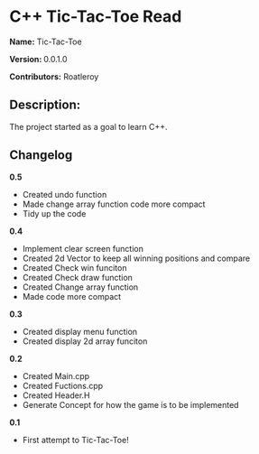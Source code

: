 <h1> C++ Tic-Tac-Toe Read </h1>

<strong>Name:</strong> Tic-Tac-Toe

<strong>Version: </strong> 0.0.1.0

<strong> Contributors:</strong> Roatleroy



<h2> Description: </h2> 
The project started as a goal to learn C++. 

<h2> Changelog </h2>
<strong>0.5 </strong> 

- Created undo function
- Made change array function code more compact
- Tidy up the code

<strong>0.4 </strong> 
- Implement clear screen function
- Created 2d Vector to keep all winning positions and compare
- Created Check win funciton
- Created Check draw function
- Created Change array function
- Made code more compact
  
<strong>0.3 </strong> 

- Created display menu function
- Created display 2d array funciton

<strong>0.2 </strong> 
- Created Main.cpp
- Created Fuctions.cpp
- Created Header.H
- Generate Concept for how the game is to be implemented

<strong>0.1 </strong> 
- First attempt to Tic-Tac-Toe!

